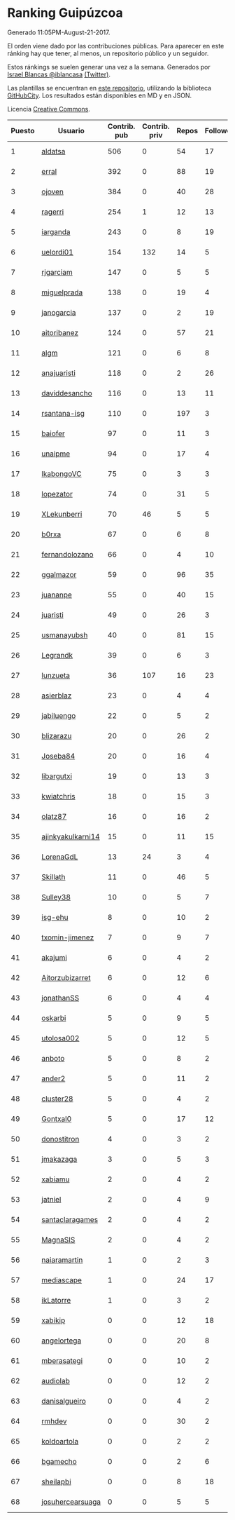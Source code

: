# Ranking Guipúzcoa

Generado 11:05PM-August-21-2017.

El orden viene dado por las contribuciones públicas. Para aparecer en este ránking hay que tener, al menos, un repositorio público y un seguidor.

Estos ránkings se suelen generar una vez a la semana. Generados por [Israel Blancas @iblancasa](https://github.com/iblancasa/) [(Twitter)](https://twitter.com/iblancasa).

Las plantillas se encuentran en [este repositorio](https://github.com/iblancasa/GH-Spanish-Ranking), utilizando la biblioteca [GitHubCity](https://github.com/iblancasa/GitHubCity). Los resultados están disponibles en MD y en JSON.

Licencia [Creative Commons](https://creativecommons.org/licenses/by/4.0/).

| Puesto   |  Usuario  | Contrib. pub | Contrib. priv |Repos| Followers | Desde |  Avatar  |
|----------|-----------|--------------|---------------|-----|-----------|-------|----------|
|1|[aldatsa](https://github.com/aldatsa)|506|0|54|17|2013-06-19|![aldatsa](https://avatars1.githubusercontent.com/u/4741986)|
|2|[erral](https://github.com/erral)|392|0|88|19|2011-05-29|![erral](https://avatars1.githubusercontent.com/u/817365)|
|3|[ojoven](https://github.com/ojoven)|384|0|40|28|2011-05-06|![ojoven](https://avatars2.githubusercontent.com/u/772734)|
|4|[ragerri](https://github.com/ragerri)|254|1|12|13|2010-09-28|![ragerri](https://avatars3.githubusercontent.com/u/419327)|
|5|[iarganda](https://github.com/iarganda)|243|0|8|19|2013-04-02|![iarganda](https://avatars0.githubusercontent.com/u/4041131)|
|6|[uelordi01](https://github.com/uelordi01)|154|132|14|5|2015-04-22|![uelordi01](https://avatars2.githubusercontent.com/u/12067904)|
|7|[rjgarciam](https://github.com/rjgarciam)|147|0|5|5|2012-02-17|![rjgarciam](https://avatars2.githubusercontent.com/u/1446890)|
|8|[miguelprada](https://github.com/miguelprada)|138|0|19|4|2011-03-19|![miguelprada](https://avatars3.githubusercontent.com/u/678580)|
|9|[janogarcia](https://github.com/janogarcia)|137|0|2|19|2009-03-06|![janogarcia](https://avatars2.githubusercontent.com/u/60790)|
|10|[aitoribanez](https://github.com/aitoribanez)|124|0|57|21|2011-11-20|![aitoribanez](https://avatars1.githubusercontent.com/u/1209012)|
|11|[algm](https://github.com/algm)|121|0|6|8|2009-10-29|![algm](https://avatars0.githubusercontent.com/u/146385)|
|12|[anajuaristi](https://github.com/anajuaristi)|118|0|2|26|2010-01-21|![anajuaristi](https://avatars0.githubusercontent.com/u/186591)|
|13|[daviddesancho](https://github.com/daviddesancho)|116|0|13|11|2011-11-07|![daviddesancho](https://avatars1.githubusercontent.com/u/1177446)|
|14|[rsantana-isg](https://github.com/rsantana-isg)|110|0|197|3|2016-05-10|![rsantana-isg](https://avatars2.githubusercontent.com/u/19290111)|
|15|[baiofer](https://github.com/baiofer)|97|0|11|3|2014-03-01|![baiofer](https://avatars1.githubusercontent.com/u/6826590)|
|16|[unaipme](https://github.com/unaipme)|94|0|17|4|2014-11-24|![unaipme](https://avatars3.githubusercontent.com/u/9933703)|
|17|[lkabongoVC](https://github.com/lkabongoVC)|75|0|3|3|2012-03-06|![lkabongoVC](https://avatars0.githubusercontent.com/u/1507997)|
|18|[lopezator](https://github.com/lopezator)|74|0|31|5|2013-10-26|![lopezator](https://avatars3.githubusercontent.com/u/5780637)|
|19|[XLekunberri](https://github.com/XLekunberri)|70|46|5|5|2015-02-04|![XLekunberri](https://avatars2.githubusercontent.com/u/10845905)|
|20|[b0rxa](https://github.com/b0rxa)|67|0|6|8|2014-03-07|![b0rxa](https://avatars0.githubusercontent.com/u/6883373)|
|21|[fernandolozano](https://github.com/fernandolozano)|66|0|4|10|2014-02-03|![fernandolozano](https://avatars3.githubusercontent.com/u/6573359)|
|22|[ggalmazor](https://github.com/ggalmazor)|59|0|96|35|2010-02-18|![ggalmazor](https://avatars2.githubusercontent.com/u/205913)|
|23|[juananpe](https://github.com/juananpe)|55|0|40|15|2011-09-25|![juananpe](https://avatars0.githubusercontent.com/u/1078305)|
|24|[juaristi](https://github.com/juaristi)|49|0|26|3|2015-05-01|![juaristi](https://avatars1.githubusercontent.com/u/12197371)|
|25|[usmanayubsh](https://github.com/usmanayubsh)|40|0|81|15|2014-09-07|![usmanayubsh](https://avatars1.githubusercontent.com/u/8685049)|
|26|[Legrandk](https://github.com/Legrandk)|39|0|6|3|2013-02-20|![Legrandk](https://avatars0.githubusercontent.com/u/3646729)|
|27|[lunzueta](https://github.com/lunzueta)|36|107|16|23|2013-04-26|![lunzueta](https://avatars2.githubusercontent.com/u/4266279)|
|28|[asierblaz](https://github.com/asierblaz)|23|0|4|4|2016-02-22|![asierblaz](https://avatars1.githubusercontent.com/u/17404020)|
|29|[jabiluengo](https://github.com/jabiluengo)|22|0|5|2|2015-09-18|![jabiluengo](https://avatars0.githubusercontent.com/u/14353000)|
|30|[blizarazu](https://github.com/blizarazu)|20|0|26|2|2010-06-13|![blizarazu](https://avatars2.githubusercontent.com/u/304059)|
|31|[Joseba84](https://github.com/Joseba84)|20|0|16|4|2013-09-30|![Joseba84](https://avatars3.githubusercontent.com/u/5579257)|
|32|[libargutxi](https://github.com/libargutxi)|19|0|13|3|2012-03-21|![libargutxi](https://avatars1.githubusercontent.com/u/1560714)|
|33|[kwiatchris](https://github.com/kwiatchris)|18|0|15|3|2015-09-09|![kwiatchris](https://avatars0.githubusercontent.com/u/14196954)|
|34|[olatz87](https://github.com/olatz87)|16|0|16|2|2011-12-01|![olatz87](https://avatars2.githubusercontent.com/u/1233180)|
|35|[ajinkyakulkarni14](https://github.com/ajinkyakulkarni14)|15|0|11|15|2013-10-15|![ajinkyakulkarni14](https://avatars1.githubusercontent.com/u/5690213)|
|36|[LorenaGdL](https://github.com/LorenaGdL)|13|24|3|4|2014-11-21|![LorenaGdL](https://avatars0.githubusercontent.com/u/9889214)|
|37|[Skillath](https://github.com/Skillath)|11|0|46|5|2013-10-18|![Skillath](https://avatars3.githubusercontent.com/u/5716415)|
|38|[Sulley38](https://github.com/Sulley38)|10|0|5|7|2012-03-21|![Sulley38](https://avatars0.githubusercontent.com/u/1562410)|
|39|[isg-ehu](https://github.com/isg-ehu)|8|0|10|2|2016-05-05|![isg-ehu](https://avatars0.githubusercontent.com/u/19205461)|
|40|[txomin-jimenez](https://github.com/txomin-jimenez)|7|0|9|7|2012-09-27|![txomin-jimenez](https://avatars2.githubusercontent.com/u/2438137)|
|41|[akajumi](https://github.com/akajumi)|6|0|4|2|2011-03-24|![akajumi](https://avatars3.githubusercontent.com/u/688448)|
|42|[Aitorzubizarret](https://github.com/Aitorzubizarret)|6|0|12|6|2012-02-14|![Aitorzubizarret](https://avatars0.githubusercontent.com/u/1437157)|
|43|[jonathanSS](https://github.com/jonathanSS)|6|0|4|4|2013-10-25|![jonathanSS](https://avatars0.githubusercontent.com/u/5776656)|
|44|[oskarbi](https://github.com/oskarbi)|5|0|9|5|2011-09-28|![oskarbi](https://avatars2.githubusercontent.com/u/1086896)|
|45|[utolosa002](https://github.com/utolosa002)|5|0|12|5|2012-04-01|![utolosa002](https://avatars2.githubusercontent.com/u/1595841)|
|46|[anboto](https://github.com/anboto)|5|0|8|2|2012-03-14|![anboto](https://avatars1.githubusercontent.com/u/1537836)|
|47|[ander2](https://github.com/ander2)|5|0|11|2|2013-04-12|![ander2](https://avatars0.githubusercontent.com/u/4135033)|
|48|[cluster28](https://github.com/cluster28)|5|0|4|2|2013-07-18|![cluster28](https://avatars0.githubusercontent.com/u/5039840)|
|49|[Gontxal0](https://github.com/Gontxal0)|5|0|17|12|2013-11-22|![Gontxal0](https://avatars2.githubusercontent.com/u/6013722)|
|50|[donostitron](https://github.com/donostitron)|4|0|3|2|2016-11-02|![donostitron](https://avatars1.githubusercontent.com/u/23212814)|
|51|[jmakazaga](https://github.com/jmakazaga)|3|0|5|3|2013-11-16|![jmakazaga](https://avatars0.githubusercontent.com/u/5956999)|
|52|[xabiamu](https://github.com/xabiamu)|2|0|4|2|2011-06-23|![xabiamu](https://avatars2.githubusercontent.com/u/869975)|
|53|[jatniel](https://github.com/jatniel)|2|0|4|9|2011-09-22|![jatniel](https://avatars3.githubusercontent.com/u/1070744)|
|54|[santaclaragames](https://github.com/santaclaragames)|2|0|4|2|2013-10-16|![santaclaragames](https://avatars0.githubusercontent.com/u/5699144)|
|55|[MagnaSIS](https://github.com/MagnaSIS)|2|0|4|2|2015-06-29|![MagnaSIS](https://avatars3.githubusercontent.com/u/13098664)|
|56|[naiaramartin](https://github.com/naiaramartin)|1|0|2|3|2012-08-01|![naiaramartin](https://avatars3.githubusercontent.com/u/2079601)|
|57|[mediascape](https://github.com/mediascape)|1|0|24|17|2013-10-14|![mediascape](https://avatars2.githubusercontent.com/u/5680867)|
|58|[ikLatorre](https://github.com/ikLatorre)|1|0|3|2|2015-08-11|![ikLatorre](https://avatars0.githubusercontent.com/u/13751581)|
|59|[xabikip](https://github.com/xabikip)|0|0|12|18|2011-10-07|![xabikip](https://avatars1.githubusercontent.com/u/1109793)|
|60|[angelortega](https://github.com/angelortega)|0|0|20|8|2011-07-12|![angelortega](https://avatars1.githubusercontent.com/u/910340)|
|61|[mberasategi](https://github.com/mberasategi)|0|0|10|2|2011-04-19|![mberasategi](https://avatars3.githubusercontent.com/u/738823)|
|62|[audiolab](https://github.com/audiolab)|0|0|12|2|2011-07-30|![audiolab](https://avatars3.githubusercontent.com/u/948316)|
|63|[danisalgueiro](https://github.com/danisalgueiro)|0|0|4|2|2010-03-04|![danisalgueiro](https://avatars3.githubusercontent.com/u/215491)|
|64|[rmhdev](https://github.com/rmhdev)|0|0|30|2|2011-01-31|![rmhdev](https://avatars3.githubusercontent.com/u/593433)|
|65|[koldoartola](https://github.com/koldoartola)|0|0|2|2|2014-04-13|![koldoartola](https://avatars0.githubusercontent.com/u/7279421)|
|66|[bgamecho](https://github.com/bgamecho)|0|0|2|6|2014-04-16|![bgamecho](https://avatars2.githubusercontent.com/u/7313057)|
|67|[sheilapbi](https://github.com/sheilapbi)|0|0|8|18|2014-09-09|![sheilapbi](https://avatars1.githubusercontent.com/u/8705852)|
|68|[josuhercearsuaga](https://github.com/josuhercearsuaga)|0|0|5|5|2015-06-09|![josuhercearsuaga](https://avatars2.githubusercontent.com/u/12810089)|
